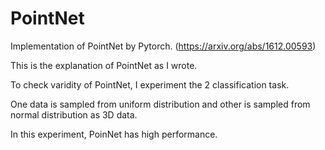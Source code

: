 # PointNet
Implementation of PointNet by Pytorch. (https://arxiv.org/abs/1612.00593)

This is the explanation of PointNet as I wrote.

To check varidity of PointNet, I experiment the 2 classification task.

One data is sampled from uniform distribution and other is sampled from normal distribution as 3D data.

In this experiment, PoinNet has high performance.
